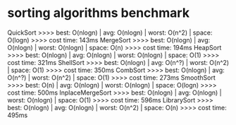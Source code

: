 # sorting algorithms benchmark

QuickSort        >>>> best: O(nlogn) | avg: O(nlogn) | worst: O(n^2)   | space: O(logn)  >>>> cost time: 143ms
MergeSort        >>>> best: O(nlogn) | avg: O(nlogn) | worst: O(nlogn) | space: O(n)     >>>> cost time: 194ms
HeapSort         >>>> best: O(nlogn) | avg: O(nlogn) | worst: O(nlogn) | space: O(1)     >>>> cost time: 321ms
ShellSort        >>>> best: O(nlogn) | avg: O(n^?)   | worst: O(n^2)   | space: O(1)     >>>> cost time: 350ms
CombSort         >>>> best: O(nlogn) | avg: O(n^?)   | worst: O(n^2)   | space: O(1)     >>>> cost time: 273ms
SmoothSort       >>>> best: O(n)     | avg: O(nlogn) | worst: O(nlogn) | space: O(logn)  >>>> cost time: 500ms
InplaceMergeSort >>>> best: O(nlogn) | avg: O(nlogn) | worst: O(nlogn) | space: O(1)     >>>> cost time: 596ms
LibrarySort      >>>> best: O(nlogn) | avg: O(nlogn) | worst: O(n^2)   | space: O(n)     >>>> cost time: 495ms
